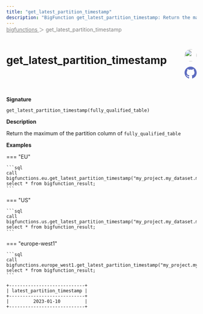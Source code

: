 ```yaml
---
title: "get_latest_partition_timestamp"
description: "BigFunction get_latest_partition_timestamp: Return the maximum of the partition column of `fully_qualified_table`"
---
```


<span style="color: gray; position: relative; top: -1rem">
  <a href=".." style="color: gray">bigfunctions </a> ＞ get_latest_partition_timestamp
</span>

# get_latest_partition_timestamp


<div style="position: relative; top: -4rem; margin-bottom:  -2rem; text-align: right; z-index: 9999;">
  
  <a href="https://www.linkedin.com/company/esmoz/" title="Author: jihene cherif" target="_blank">
    <img src="https://esmoz.fr/wp-content/uploads/2022/03/logo_esmoz_40x20-1.png" width="32" style=" border-radius: 50% !important">
  </a>
  
  <a href="{REPO_URL}/tree/main/bigfunctions/get_latest_partition_timestamp.yaml" title="Edit on GitHub" target="_blank"><svg xmlns="http://www.w3.org/2000/svg" width="32" height="32" viewBox="0 0 24 24"><path fill="#5d6cc0" d="M12 0c-6.626 0-12 5.373-12 12 0 5.302 3.438 9.8 8.207 11.387.599.111.793-.261.793-.577v-2.234c-3.338.726-4.033-1.416-4.033-1.416-.546-1.387-1.333-1.756-1.333-1.756-1.089-.745.083-.729.083-.729 1.205.084 1.839 1.237 1.839 1.237 1.07 1.834 2.807 1.304 3.492.997.107-.775.418-1.305.762-1.604-2.665-.305-5.467-1.334-5.467-5.931 0-1.311.469-2.381 1.236-3.221-.124-.303-.535-1.524.117-3.176 0 0 1.008-.322 3.301 1.23.957-.266 1.983-.399 3.003-.404 1.02.005 2.047.138 3.006.404 2.291-1.552 3.297-1.23 3.297-1.23.653 1.653.242 2.874.118 3.176.77.84 1.235 1.911 1.235 3.221 0 4.609-2.807 5.624-5.479 5.921.43.372.823 1.102.823 2.222v3.293c0 .319.192.694.801.576 4.765-1.589 8.199-6.086 8.199-11.386 0-6.627-5.373-12-12-12z"/></svg></a>
</div>



**Signature** 
```
get_latest_partition_timestamp(fully_qualified_table)
```

**Description**

Return the maximum of the partition column of `fully_qualified_table`





**Examples**













=== "EU"

    ```sql
    call bigfunctions.eu.get_latest_partition_timestamp("my_project.my_dataset.my_table");
    select * from bigfunction_result;
    ```




=== "US"

    ```sql
    call bigfunctions.us.get_latest_partition_timestamp("my_project.my_dataset.my_table");
    select * from bigfunction_result;
    ```




=== "europe-west1"

    ```sql
    call bigfunctions.europe_west1.get_latest_partition_timestamp("my_project.my_dataset.my_table");
    select * from bigfunction_result;
    ```











<pre style="margin-top: -1rem;">
<code style="padding-top: 0px; padding-bottom: 0px;">
+----------------------------+
| latest_partition_timestamp |
+----------------------------+
|         2023-01-10         |
+----------------------------+

</code>
</pre>







